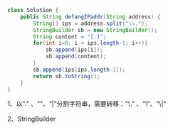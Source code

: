 ```java
class Solution {
    public String defangIPaddr(String address) {
        String[] ips = address.split("\\.");
        StringBuilder sb = new StringBuilder();
        String content = "[.]";
        for(int i=0; i < ips.length-1; i++){
            sb.append(ips[i]);
            sb.append(content);
        }
        sb.append(ips[ips.length-1]);
        return sb.toString();
    }
}
```

1、以"." 、"\"、“|”分割字符串，需要转移："\\." 、"\\\"、“\\|”

2、StringBuilder



































